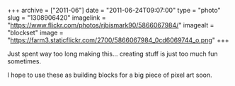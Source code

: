 +++
archive = ["2011-06"]
date = "2011-06-24T09:07:00"
type = "photo"
slug = "1308906420"
imagelink = "https://www.flickr.com/photos/rjbismark90/5866067984/"
imagealt = "blockset"
image = "https://farm3.staticflickr.com/2700/5866067984_0cd6069744_o.png"
+++

Just spent way too long making this... creating stuff is just too much fun
sometimes.

I hope to use these as building blocks for a big piece of pixel art soon.

